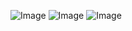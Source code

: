 ![Image](https://github.com/user-attachments/assets/852257ee-bcc3-4671-86db-a5eff05b3b3d)
![Image](https://github.com/user-attachments/assets/a52502c4-5ced-4ce2-87fe-5d0be3156db8)
![Image](https://github.com/user-attachments/assets/18d40d0f-f70b-46c6-8622-10eea36fe74a)
